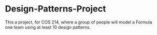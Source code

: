# Design-Patterns-Project
This a project, for COS 214, where a group of people will model a Formula one team using at least 10 design patterns. 

